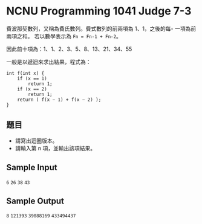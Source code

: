 ﻿# NCNU Programming 1041 Judge 7-3

費波那契數列，又稱為費氏數列。費式數列的前兩項為 1、1，之後的每- 一項為前兩項之和。
若以數學表示為 `Fn = Fn-1 + Fn-2`。

因此前十項為：1、1、2、3、5、8、13、21、34、55

一般是以遞迴來求出結果，程式為：

```
int f(int x) {
    if (x == 1)
        return 1;
    if (x == 2)
        return 1;
    return ( f(x − 1) + f(x − 2) );
}
```

## 題目

- 請寫出迴圈版本。
- 請輸入第 n 項，並輸出該項結果。

## Sample Input

`6`
`26`
`38`
`43`

## Sample Output

`8`
`121393`
`39088169`
`433494437`
